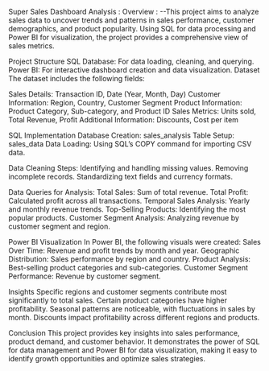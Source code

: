 Super Sales Dashboard Analysis :
Overview :
--This project aims to analyze sales data to uncover trends and patterns in sales performance, customer demographics, and product popularity. Using SQL for data processing and Power BI for visualization, the project provides a comprehensive view of sales metrics.

Project Structure
SQL Database: For data loading, cleaning, and querying.
Power BI: For interactive dashboard creation and data visualization.
Dataset
The dataset includes the following fields:

Sales Details: Transaction ID, Date (Year, Month, Day)
Customer Information: Region, Country, Customer Segment
Product Information: Product Category, Sub-category, and Product ID
Sales Metrics: Units sold, Total Revenue, Profit
Additional Information: Discounts, Cost per item

SQL Implementation
Database Creation: sales_analysis
Table Setup: sales_data
Data Loading: Using SQL’s COPY command for importing CSV data.

Data Cleaning Steps:
Identifying and handling missing values.
Removing incomplete records.
Standardizing text fields and currency formats.

Data Queries for Analysis:
Total Sales: Sum of total revenue.
Total Profit: Calculated profit across all transactions.
Temporal Sales Analysis: Yearly and monthly revenue trends.
Top-Selling Products: Identifying the most popular products.
Customer Segment Analysis: Analyzing revenue by customer segment and region.

Power BI Visualization
In Power BI, the following visuals were created:
Sales Over Time: Revenue and profit trends by month and year.
Geographic Distribution: Sales performance by region and country.
Product Analysis: Best-selling product categories and sub-categories.
Customer Segment Performance: Revenue by customer segment.

Insights
Specific regions and customer segments contribute most significantly to total sales.
Certain product categories have higher profitability.
Seasonal patterns are noticeable, with fluctuations in sales by month.
Discounts impact profitability across different regions and products.

Conclusion
This project provides key insights into sales performance, product demand, and customer behavior. It demonstrates the power of SQL for data management and Power BI for data visualization, making it easy to identify growth opportunities and optimize sales strategies.

